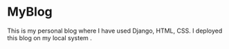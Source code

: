 # MyBlog
This is my personal blog where I have used Django, HTML, CSS. I deployed this blog on my local system .
